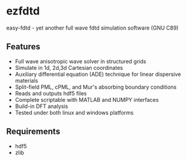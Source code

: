 ezfdtd
======

easy-fdtd - yet another full wave fdtd simulation software (GNU C89)

Features
------
- Full wave anisotropic wave solver in structured grids
- Simulate in 1d, 2d,3d Cartesian coordinates
- Auxiliary differential equation (ADE) technique for linear dispersive materials
- Split-field PML, cPML, and Mur's absorbing boundary conditions
- Reads and outputs hdf5 files
- Complete scriptable with MATLAB and NUMPY interfaces
- Build-in DFT analysis
- Tested under both linux and windows platforms

Requirements
------
- hdf5
- zlib
